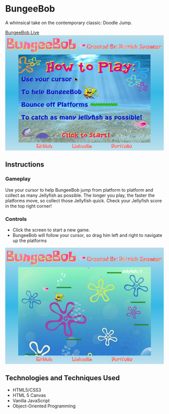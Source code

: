 # BungeeBob
A whimsical take on the contemporary classic: Doodle Jump.

[BungeeBob Live](http://www.patrick-spencer.nyc/BungeeBob/)
![Frontpage](./assets/BB_Frontpage.png)

## Instructions
### Gameplay
Use your cursor to help BungeeBob  jump from platform to platform and collect as many Jellyfish as possible.
The longer you play, the faster the platforms move, so collect those Jellyfish quick.
Check your Jellyfish score in the top right corner!

### Controls
- Click the screen to start a new game.
- BungeeBob will follow your cursor, so drag him left and right to navigate up the platforms

![Gameplay](./assets/BB_gameplay.png)

## Technologies and Techniques Used
- HTML5/CSS3
- HTML 5 Canvas
- Vanilla JavaScript
- Object-Oriented Programming
